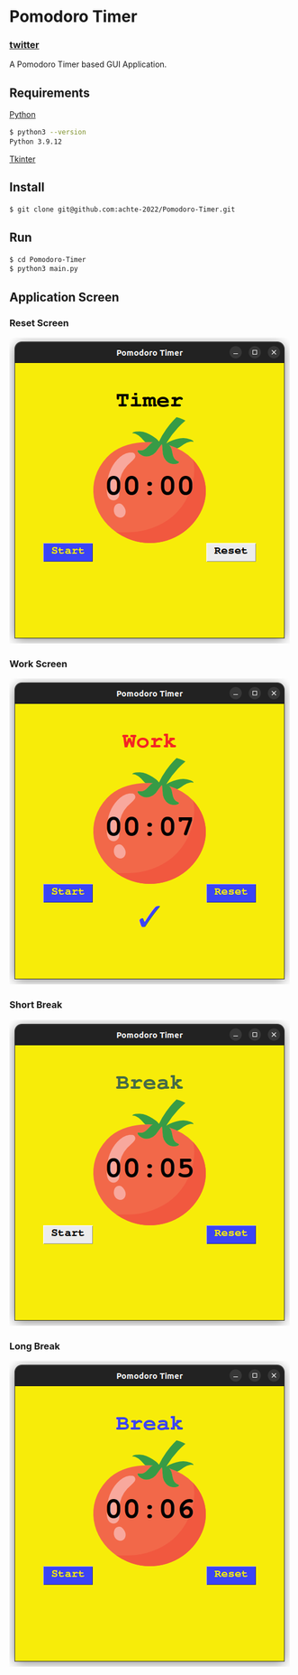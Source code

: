 # Pomodoro Timer

### [twitter](https://twitter.com/achte_te)

A Pomodoro Timer based GUI Application.

## Requirements

[Python](https://www.python.org/)

```sh
$ python3 --version
Python 3.9.12
```

[Tkinter](https://docs.python.org/3/library/tkinter.html)

## Install

```sh
$ git clone git@github.com:achte-2022/Pomodoro-Timer.git
```

## Run

```sh
$ cd Pomodoro-Timer
$ python3 main.py
```

## Application Screen

### Reset Screen

![](images/reset.png)

### Work Screen

![](images/work.png)

### Short Break

![](images/short_break.png)

### Long Break

![](images/long_break.png)
